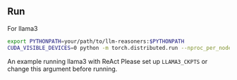 ## Run
For llama3
```bash
export PYTHONPATH=your/path/to/llm-reasoners:$PYTHONPATH
CUDA_VISIBLE_DEVICES=0 python -m torch.distributed.run --nproc_per_node 1 examples/ReAct/hotpotqa/inference.py --base_lm llama3 --model_dir $LLAMA3_CKPTS --llama_size "8B" --batch_size 1 --temperature 0
```
An example running llama3 with ReAct
Please set up `LLAMA3_CKPTS` or change this argument before running.